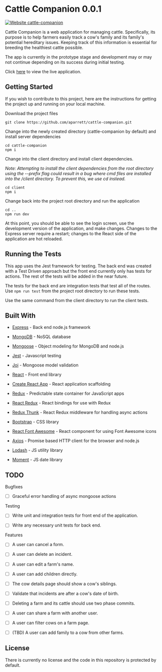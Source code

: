 # Cattle Companion 0.0.1
[![Website cattle-companion](https://img.shields.io/website-up-down-green-red/http/shields.io.svg)](https://cattle-companion.herokuapp.com)

Cattle Companion is a web application for managing cattle. Specifically, its purpose is to help farmers easily track a cow's family and its family's potential hereditary issues.  Keeping track of this information is essential for breeding the healthiest cattle possible.

The app is currently in the prototype stage and development may or may not continue depending on its success during initial testing.  

Click [here](https://cattle-companion.herokuapp.com "Cattle Companion") to view the live application.

## Getting Started

If you wish to contribute to this project, here are the instructions for getting the project up and running on your local machine.

Download the project files

```
git clone https://github.com/aparrett/cattle-companion.git
```

Change into the newly created directory (cattle-companion by default) and install server dependencies

```
cd cattle-companion
npm i
```

Change into the client directory and install client dependencies.

*Note: Attempting to install the client dependencies from the root directory using the --prefix flag could result in a bug where cmd files are installed into the /client directory.  To prevent this, we use cd instead.*

```
cd client
npm i
```

Change back into the project root directory and run the application

```
cd ..
npm run dev
```

At this point, you should be able to see the login screen, use the development version of the application, and make changes.  Changes to the Express server require a restart; changes to the React side of the application are hot reloaded.

## Running the Tests

This app uses the Jest framework for testing.  The back end was created with a Test Driven approach but the front end currently only has tests for actions.  The rest of the tests will be added in the near future.  

The tests for the back end are integration tests that test all of the routes.  Use ```npm run test``` from the project root directory to run these tests.

Use the same command from the client directory to run the client tests.

## Built With

* [Express](https://github.com/expressjs/express) - Back end node.js framework

* [MongoDB](https://github.com/mongodb/mongo) - NoSQL database

* [Mongoose](https://github.com/Automattic/mongoose) - Object modeling for MongoDB and node.js

* [Jest](https://github.com/facebook/jest) - Javascript testing

* [Joi](https://github.com/hapijs/joi) - Mongoose model validation

* [React](https://github.com/facebook/react) - Front end library

* [Create React App](https://github.com/facebook/create-react-app) - React application scaffolding

* [Redux](https://github.com/reduxjs/redux) - Predictable state container for JavaScript apps

* [React Redux](https://github.com/reduxjs/react-redux) - React bindings for use with Redux

* [Redux Thunk](https://github.com/reduxjs/redux-thunk) - React Redux middleware for handling async actions

* [Bootstrap](https://github.com/twbs/bootstrap) - CSS library

* [React Font Awesome](https://github.com/FortAwesome/react-fontawesome) - React component for using Font Awesome icons

* [Axios](https://github.com/axios/axios) - Promise based HTTP client for the browser and node.js

* [Lodash](https://github.com/lodash/lodash) - JS utility library

* [Moment](https://github.com/moment/moment) - JS date library

## TODO

Bugfixes

- [ ] Graceful error handling of async mongoose actions

Testing

- [ ] Write unit and integration tests for front end of the application.

- [ ] Write any necessary unit tests for back end.

Features

- [ ] A user can cancel a form.

- [ ] A user can delete an incident.

- [ ] A user can edit a farm's name.

- [ ] A user can add children directly.

- [ ] The cow details page should show a cow's siblings.

- [ ] Validate that incidents are after a cow's date of birth.

- [ ] Deleting a farm and its cattle should use two phase commits.

- [ ] A user can share a farm with another user.

- [ ] A user can filter cows on a farm page.

- [ ] (TBD) A user can add family to a cow from other farms.

## License

There is currently no license and the code in this repository is protected by default.